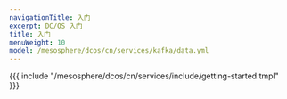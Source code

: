 ```yaml
---
navigationTitle: 入门
excerpt: DC/OS 入门
title: 入门
menuWeight: 10
model: /mesosphere/dcos/cn/services/kafka/data.yml
---
```


{{{ include "/mesosphere/dcos/cn/services/include/getting-started.tmpl" }}}
